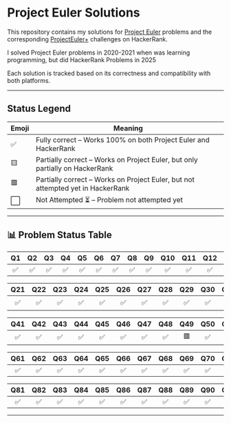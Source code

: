 # Project Euler Solutions

This repository contains my solutions for [Project Euler](https://projecteuler.net/) problems and the corresponding [ProjectEuler+](https://www.hackerrank.com/contests/projecteuler/challenges) challenges on HackerRank.

I solved Project Euler problems in 2020-2021 when was learning programming, but did HackerRank Problems in 2025 

Each solution is tracked based on its correctness and compatibility with both platforms.

---

## Status Legend

| Emoji  | Meaning                                                                 |
|--------|-------------------------------------------------------------------------|
| ✅     | Fully correct – Works 100% on both Project Euler and HackerRank       |
| 🟨     | Partially correct – Works on Project Euler, but only partially on HackerRank |
| 🟥     | Partially correct – Works on Project Euler, but not attempted yet in HackerRank           |
| ⬜️     | Not Attempted ⏳ – Problem not attempted yet                             |

---

## 📊 Problem Status Table

| Q1 | Q2 | Q3 | Q4 | Q5 | Q6 | Q7 | Q8 | Q9 | Q10 | Q11 | Q12 | Q13 | Q14 | Q15 | Q16 | Q17 | Q18 | Q19 | Q20 |
|:--:|:--:|:--:|:--:|:--:|:--:|:--:|:--:|:--:|:---:|:---:|:---:|:---:|:---:|:---:|:---:|:---:|:---:|:---:|:---:|
| ✅ | ✅ | ✅ | ✅ | ✅ | ✅ | ✅ | ✅ | ✅ | ✅ | ✅ | ✅ | ✅ | ✅ | ✅ | ✅ | ✅| ✅ | ✅ | ✅ |

| Q21 | Q22 | Q23 | Q24 | Q25 | Q26 | Q27 | Q28 | Q29 | Q30 | Q31 | Q32 | Q33 | Q34 | Q35 | Q36 | Q37 | Q38 | Q39 | Q40 |
|:---:|:---:|:---:|:---:|:---:|:---:|:---:|:---:|:---:|:---:|:---:|:---:|:---:|:---:|:---:|:---:|:---:|:---:|:---:|:---:|
| ✅ | ✅ | ✅ | ✅ | ✅ | ✅ | ✅| ✅ | ✅ | ✅ | ✅ | ✅ | 🟨 | ✅ | ✅ | ✅ | ✅| ✅ | ✅ | 🟥 |

| Q41 | Q42 | Q43 | Q44 | Q45 | Q46 | Q47 | Q48 | Q49 | Q50 | Q51 | Q52 | Q53 | Q54 | Q55 | Q56 | Q57 | Q58 | Q59 | Q60 |
|:---:|:---:|:---:|:---:|:---:|:---:|:---:|:---:|:---:|:---:|:---:|:---:|:---:|:---:|:---:|:---:|:---:|:---:|:---:|:---:|
| ✅ | ✅ | ✅ | ✅ | ✅ | ✅ | ✅| ✅ | 🟥 | ✅ | ✅ | ✅ | ✅ | ✅ | 🟥 | ✅ | ✅| ✅ | ✅ | ✅ |

| Q61 | Q62 | Q63 | Q64 | Q65 | Q66 | Q67 | Q68 | Q69 | Q70 | Q71 | Q72 | Q73 | Q74 | Q75 | Q76 | Q77 | Q78 | Q79 | Q80 |
|:---:|:---:|:---:|:---:|:---:|:---:|:---:|:---:|:---:|:---:|:---:|:---:|:---:|:---:|:---:|:---:|:---:|:---:|:---:|:---:|
| ✅ | ✅ | ✅ | ✅ | ✅ | ✅ | ✅| ✅ | ✅ | ✅ | ✅ | ✅ | ✅ | ✅ | ✅ | ✅ | ✅| ✅ | ✅ | ✅ |

| Q81 | Q82 | Q83 | Q84 | Q85 | Q86 | Q87 | Q88 | Q89 | Q90 | Q91 | Q92 | Q93 | Q94 | Q95 | Q96 | Q97 | Q98 | Q99 | Q100 |
|:---:|:---:|:---:|:---:|:---:|:---:|:---:|:---:|:---:|:---:|:---:|:---:|:---:|:---:|:---:|:---:|:---:|:---:|:---:|:---:|
| ✅ | ✅ | ✅ | ✅ | ✅ | ✅ | ✅| ✅ | ✅ | ✅ | ✅ | ✅ | ✅ | ✅ | ✅ | ✅ | ✅| ✅ | ✅ | ✅ |

---

